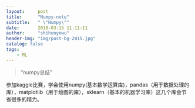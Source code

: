 ```yaml
---
layout:     post
title:      "Numpy-note"
subtitle:   " \"Numpy\""
date:       2018-03-15 11:11:11
author:     "shihunyewu"
header-img: "img/post-bg-2015.jpg"
catalog: false
tags:
    - ML
---
```


> "numpy总结"

参加kaggle比赛，学会使用numpy(基本数学运算库)，pandas（用于数据处理的库），matplotlib（用于绘图的库），sklearn（基本的机器学习库）这几个库会节省很多的精力。
